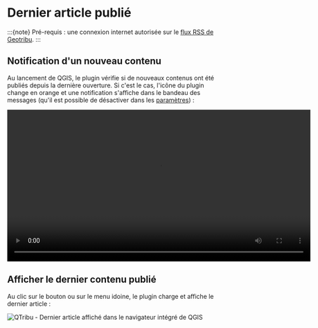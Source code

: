 # Dernier article publié

:::{note}
Pré-requis : une connexion internet autorisée sur le [flux RSS de Geotribu](https://geotribu.fr/feed_rss_created.xml).
:::

## Notification d'un nouveau contenu

Au lancement de QGIS, le plugin vérifie si de nouveaux contenus ont été publiés depuis la dernière ouverture. Si c'est le cas, l'icône du plugin change en orange et une notification s'affiche dans le bandeau des messages (qu'il est possible de désactiver dans les [paramètres](settings)) :

<video width="700" controls>
    <!-- markdownlint-disable MD033 -->
      <source src="https://cdn.geotribu.fr/img/projets-geotribu/plugin_qtribu/qtribu_notification.webm" type="video/webm">
      Votre navigateur ne supporte pas la balise video HTML 5.
      <!-- markdownlint-enable MD033 -->
</video>

## Afficher le dernier contenu publié

Au clic sur le bouton ou sur le menu idoine, le plugin charge et affiche le dernier article :

![QTribu - Dernier article affiché dans le navigateur intégré de QGIS](https://cdn.geotribu.fr/img/projets-geotribu/plugin_qtribu/qtribu_article_displayed.png "QTribu - Dernier article affiché dans le navigateur intégré de QGIS")
